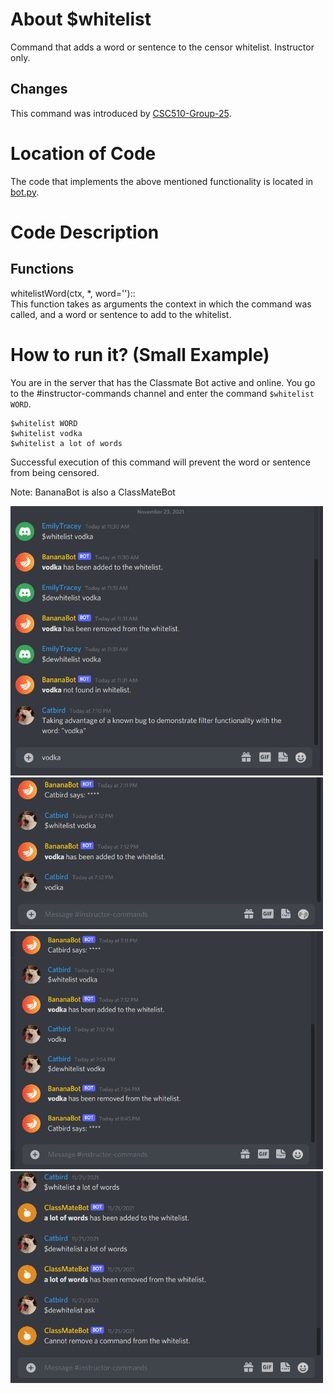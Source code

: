 # About $whitelist

Command that adds a word or sentence to the censor whitelist. Instructor only.

## Changes

This command was introduced by [CSC510-Group-25](https://github.com/CSC510-Group-25/ClassMateBot/).

# Location of Code
The code that implements the above mentioned functionality is located in [bot.py](https://github.com/CSC510-Group-25/ClassMateBot/blob/main/bot.py).

# Code Description
## Functions
whitelistWord(ctx, *, word=''):: <br>
This function takes as arguments the context in which the command was called, and a word or sentence to 
 add to the whitelist.

# How to run it? (Small Example)
You are in the server that has the Classmate Bot active and online. You go to
 the #instructor-commands channel and enter the command `$whitelist WORD`.

```
$whitelist WORD
$whitelist vodka
$whitelist a lot of words
```
Successful execution of this command will prevent the word or sentence from being censored.

Note: BananaBot is also a ClassMateBot

<img src="https://github.com/CSC510-Group-25/ClassMateBot/blob/group25-command-docs/data/proj3media/profanity/filterdemo1.png?raw=true" width="500">

<img src="https://github.com/CSC510-Group-25/ClassMateBot/blob/group25-command-docs/data/proj3media/profanity/filterdemo2.png?raw=true" width="500">

<img src="https://github.com/CSC510-Group-25/ClassMateBot/blob/group25-command-docs/data/proj3media/profanity/vodka.png?raw=true" width="500">

<img src="https://github.com/CSC510-Group-25/ClassMateBot/blob/group25-command-docs/data/proj3media/profanity/filterdemo3.png?raw=true" width="500">